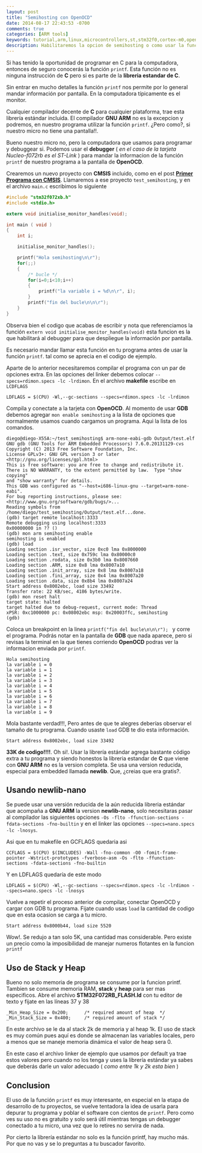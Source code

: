 ```yaml
---
layout: post
title: "Semihosting con OpenOCD"
date: 2014-08-17 22:43:53 -0700
comments: true
categories: [ARM tools]
keywords: tutorial,arm,linux,microcontrollers,st,stm32f0,cortex-m0,openocd, gdb, semihosting
description: Habilitaremos la opcion de semihosting o como usar la funcion printf con OpenOCD  
---
```


Si has tenido la oportunidad de programar en C para la computadora, entonces de seguro conocerás la función `printf`. Esta función no es ninguna instrucción de **C** pero si es parte de la **libreria estandar de C**.

Sin entrar en mucho detalles la función `printf` nos permite por lo general mandar información por pantalla. En la computadora típicamente es el monitor.

Cualquier compilador decente de **C** para cualquier plataforma, trae esta librería estándar incluida. El compilador **GNU ARM** no es la excepcion y podremos, en nuestro programa utilizar la función `printf`. ¿Pero como?, si nuestro micro no tiene una pantalla!!.

Bueno nuestro micro no, pero la computadora que usamos para programar y debuggear si. Podemos usar el **debugger** ( _en el caso de la tarjeta Nucleo-f072rb es el ST-Link_ ) para mandar la informacion de la función `printf` de nuestro programa a la pantalla de **OpenOCD**.

Crearemos un nuevo proyecto con **CMSIS** incluido, como en el post [**Primer Programa con CMSIS**](http://testdiego.github.io/blog/2014/08/08/primer-programa-cmsis/). Llamaremos a ese proyecto `test_semihosting`, y en el archivo `main.c` escribimos lo siguiente
```C
#include "stm32f072xb.h"
#include <stdio.h>

extern void initialise_monitor_handles(void);

int main ( void )
{
    int i;

    initialise_monitor_handles();

    printf("Hola semihosting\n\r");
    for(;;)
    {
        /* bucle */
        for(i=0;i<10;i++)
        {
            printf("la variable i = %d\n\r", i);
        }
        printf("fin del bucle\n\n\r");
    }
}
```

<!--more--> 
Observa bien el codigo que acabas de escribir y nota que referenciamos la función `extern void initialise_monitor_handles(void)` esta funcion es la que habilitará al debugger para que despliegue la información por pantalla.

Es necesario mandar llamar esta función en tu programa antes de usar la función `printf`. tal como se aprecia en el codigo de ejemplo.

Aparte de lo anterior necesitaremos compilar el programa con un par de opciones extra. En las opciones del linker debemos colocar `--specs=rdimon.specs -lc -lrdimon`. En el archivo **makefile** escribe en `LCDFLAGS`
```
LDFLAGS = $(CPU) -Wl,--gc-sections --specs=rdimon.specs -lc -lrdimon
```

Compila y conectate a la tarjeta con **OpenOCD**. Al momento de usar **GDB** debemos agregar `mon enable semihosting` a la lista de opciones que normalmente usamos cuando cargamos un programa. Aqui la lista de los comandos.
```
diego@diego-X55A:~/test_semihosting$ arm-none-eabi-gdb Output/test.elf
GNU gdb (GNU Tools for ARM Embedded Processors) 7.6.0.20131129-cvs
Copyright (C) 2013 Free Software Foundation, Inc.
License GPLv3+: GNU GPL version 3 or later <http://gnu.org/licenses/gpl.html>
This is free software: you are free to change and redistribute it.
There is NO WARRANTY, to the extent permitted by law.  Type "show copying"
and "show warranty" for details.
This GDB was configured as "--host=i686-linux-gnu --target=arm-none-eabi".
For bug reporting instructions, please see:
<http://www.gnu.org/software/gdb/bugs/>...
Reading symbols from /home/diego/test_semihosting/Output/test.elf...done.
(gdb) target remote localhost:3333
Remote debugging using localhost:3333
0x00000000 in ?? ()
(gdb) mon arm semihosting enable
semihosting is enabled
(gdb) load
Loading section .isr_vector, size 0xc0 lma 0x8000000
Loading section .text, size 0x759c lma 0x80000c0
Loading section .rodata, size 0x3b0 lma 0x8007660
Loading section .ARM, size 0x8 lma 0x8007a10
Loading section .init_array, size 0x8 lma 0x8007a18
Loading section .fini_array, size 0x4 lma 0x8007a20
Loading section .data, size 0x8b4 lma 0x8007a24
Start address 0x8002ebc, load size 33492
Transfer rate: 22 KB/sec, 4186 bytes/write.
(gdb) mon reset halt
target state: halted
target halted due to debug-request, current mode: Thread
xPSR: 0xc1000000 pc: 0x08002ebc msp: 0x20003ffc, semihosting
(gdb)
```

Coloca un breakpoint en la linea `printf("fin del bucle\n\n\r"); ` y corre el programa. Podrás notar en la pantalla de **GDB** que nada aparece, pero si revisas la terminal en la que tienes corriendo **OpenOCD** podras ver la informacion enviada por `printf`.
```
Hola semihosting
la variable i = 0
la variable i = 1
la variable i = 2
la variable i = 3
la variable i = 4
la variable i = 5
la variable i = 6
la variable i = 7
la variable i = 8
la variable i = 9
```

Mola bastante verdad!!!, Pero antes de que te alegres deberías observar el tamaño de tu programa. Cuando usaste `load` GDB te dio esta información.
```
Start address 0x8002ebc, load size 33492
```

**33K de codigo!!!!**. Oh si!.  Usar la librería estándar agrega bastante código extra a tu programa y siendo honestos la libreria estandar de **C** que viene con **GNU ARM** no es la version completa. Se usa una version reducida, especial para embedded llamada **newlib**. Que, ¿creias que era gratis?.


Usando newlib-nano
------------------

Se puede usar una versión reducida de la aún reducida libreria estándar que acompaña a **GNU ARM** la version **newlib-nano**, solo necesitaras pasar al compilador las siguientes opciones `-Os -flto -ffunction-sections -fdata-sections -fno-builtin` y en el linker las opciones `--specs=nano.specs -lc -lnosys`.

Asi que  en tu makefile en GCFLAGS quedaria asi
```
CCFLAGS = $(CPU) $(INCLUDES) -Wall -fno-common -O0 -fomit-frame-pointer -Wstrict-prototypes -fverbose-asm -Os -flto -ffunction-sections -fdata-sections -fno-builtin
```

Y en LDFLAGS quedaría de este modo
```
LDFLAGS = $(CPU) -Wl,--gc-sections --specs=rdimon.specs -lc -lrdimon --specs=nano.specs -lc -lnosys
```

Vuelve a repetir el proceso anterior de compilar, conectar OpenOCD y cargar con GDB tu programa. Fijate cuando usas `load` la cantidad de codigo que en esta ocasion se carga a tu micro.
```
Start address 0x8000b44, load size 5520
```

Wow!. Se redujo a tan solo 5K, una cantidad mas considerable. Pero existe un precio como la imposibilidad de manejar numeros flotantes en la funcion `printf`

Uso de Stack y Heap
-------------------

Bueno no solo memoria de programa se consume por la funcion printf. Tambien se consume memoria RAM, **stack** y **heap** para ser mas especificos. Abre el archivo **STM32F072RB_FLASH.ld** con tu editor de texto y fijate en las líneas 37 y 38
```
_Min_Heap_Size = 0x200;      /* required amount of heap  */
_Min_Stack_Size = 0x400;     /* required amount of stack */
```

En este archivo se le da al stack 2k de memoria y al heap 1k. El uso de stack es muy común pues aquí es donde se almacenan las variables locales, pero a menos que se maneje memoria dinámica el valor de heap sera 0.

En este caso el archivo linker de ejemplo que usamos por default ya trae estos valores pero cuando no los tenga y uses la librería estándar ya sabes que deberás darle un valor adecuado ( _como entre 1k y 2k esta bien_ )

Conclusion
----------

El uso de la función `printf` es muy interesante, en especial en la etapa de desarrollo de tu proyectos, se vuelve tentadora la idea de usarla para depurar tu programa y poblar el software con cientos de `printf`. Pero como ves su uso no es gratuito y solo será útil mientras tengas un debugger conectado a tu micro, una vez que lo retires no servira de nada.

Por cierto la librería estándar no solo es la función printf, hay mucho más. Por que no vas y se lo preguntas a tu buscador favorito.
